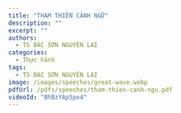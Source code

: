 ```yaml
---
title: "THAM THIỀN CẢNH NGỮ"
description: ""
excerpt: ""
authors:
  - TS BÁC SƠN NGUYÊN LAI
categories:
  - Thực hành
tags:
  - TS BÁC SƠN NGUYÊN LAI
image: /images/speeches/great-wave.webp
pdfUrl: /pdfs/speeches/tham-thien-canh-ngu.pdf
videoId: "BhBzYAp5pe4"
---
```


